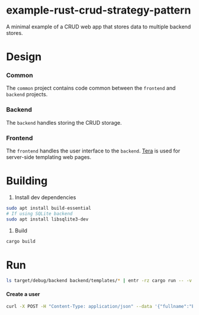 # example-rust-crud-strategy-pattern
A minimal example of a CRUD web app that stores data to multiple backend stores.

# Design
### Common
The `common` project contains code common between the `frontend` and `backend` projects.

### Backend
The `backend` handles storing the CRUD storage.

### Frontend
The `frontend` handles the user interface to the `backend`.
[Tera](https://keats.github.io/tera/) is used for server-side templating web pages.

# Building

1. Install dev dependencies
```bash
sudo apt install build-essential
# If using SQLite backend
sudo apt install libsqlite3-dev
```
1. Build
```bash
cargo build
```

# Run

```bash
ls target/debug/backend backend/templates/* | entr -rz cargo run -- -v trace serve
```

#### Create a user
```bash
curl -X POST -H "Content-Type: application/json" --data '{"fullname":"Erich Schroeter"}' http://127.0.0.1:8080/user/create
```

